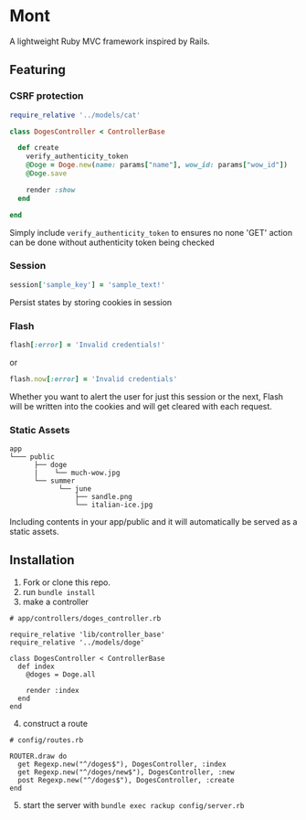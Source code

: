 # Mont

A lightweight Ruby MVC framework inspired by Rails.

## Featuring

### CSRF protection

```Ruby
require_relative '../models/cat'

class DogesController < ControllerBase

  def create
    verify_authenticity_token
    @Doge = Doge.new(name: params["name"], wow_id: params["wow_id"])
    @Doge.save

    render :show
  end

end
```
Simply include  ```verify_authenticity_token``` to ensures no none 'GET' action can be done without authenticity token being checked

### Session

```Ruby
session['sample_key'] = 'sample_text!'
```
Persist states by storing cookies in session

### Flash

```Ruby
flash[:error] = 'Invalid credentials!'
```
or
```Ruby
flash.now[:error] = 'Invalid credentials'
```

Whether you want to alert the user for just this session or the next, Flash will be written into the cookies and will get cleared with each request.

### Static Assets

```
app
└─── public
      ├── doge
      |    └── much-wow.jpg
      └── summer
            └── june
                ├── sandle.png
                └── italian-ice.jpg
```
Including contents in your app/public and it will automatically be served as a static assets.


## Installation

1. Fork or clone this repo.
2. run ```bundle install```
3. make a controller

  ```
  # app/controllers/doges_controller.rb

  require_relative 'lib/controller_base'
  require_relative '../models/doge'

  class DogesController < ControllerBase
    def index
      @doges = Doge.all

      render :index
    end
  end
  ```
4. construct a route

  ```
  # config/routes.rb

  ROUTER.draw do
    get Regexp.new("^/doges$"), DogesController, :index
    get Regexp.new("^/doges/new$"), DogesController, :new
    post Regexp.new("^/doges$"), DogesController, :create
  end
  ```
5. start the server with ```bundle exec rackup config/server.rb```
